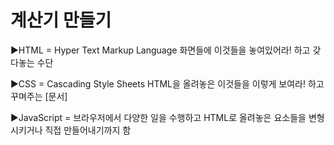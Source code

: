 # 계산기 만들기

▶HTML = Hyper Text Markup Language
 화면들에 이것들을 놓여있어라! 하고 갖다놓는 수단

▶CSS = Cascading Style Sheets
 HTML을 올려놓은 이것들을 이렇게 보여라! 하고 꾸며주는 [문서]

▶JavaScript = 브라우저에서 다양한 일을 수행하고 HTML로 올려놓은 요소들을 변형시키거나 직접 만들어내기까지 함
